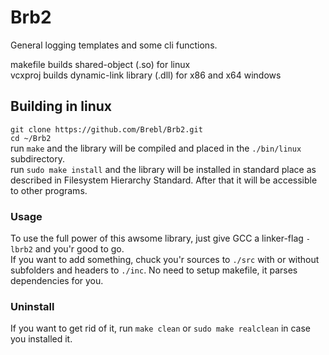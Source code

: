 # Brb2  
  
General logging templates and some cli functions.  
  
makefile builds shared-object (.so) for linux  
vcxproj builds dynamic-link library (.dll) for x86 and x64 windows  
  
## Building in linux  
`git clone https://github.com/Brebl/Brb2.git`  
`cd ~/Brb2`  
run `make` and the library will be compiled and placed in the `./bin/linux` subdirectory.  
run `sudo make install` and the library will be installed in standard place as described in Filesystem Hierarchy Standard. After that it will be accessible to other programs.  
  
### Usage  
To use the full power of this awsome library, just give GCC a linker-flag `-lbrb2` and you'r good to go.  
If you want to add something, chuck you'r sources to `./src` with or without subfolders and headers to `./inc`. No need to setup makefile, it parses dependencies for you.  
  
### Uninstall  
If you want to get rid of it, run `make clean` or `sudo make realclean` in case you installed it.  


